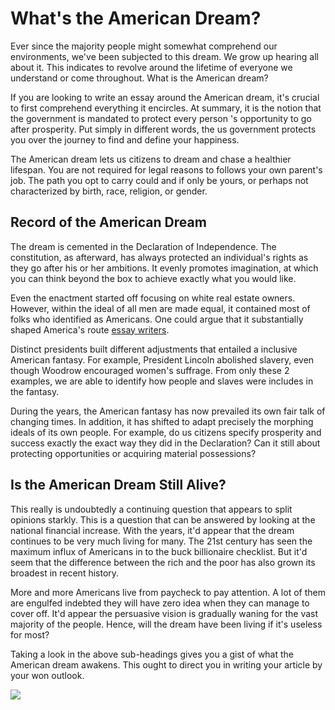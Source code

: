 <h1> What's the American Dream? </h1>
<p>Ever since the majority people might somewhat comprehend our environments, we've been subjected to this dream. We grow up hearing all about it. This indicates to revolve around the lifetime of everyone we understand or come throughout. What is the American dream? </p>
<p>If you are looking to write an essay around the American dream, it's crucial to first comprehend everything it encircles. At summary, it is the notion that the government is mandated to protect every person 's opportunity to go after prosperity. Put simply in different words, the us government protects you over the journey to find and define your happiness. </p>
<p>The American dream lets us citizens to dream and chase a healthier lifespan. You are not required for legal reasons to follows your own parent's job. The path you opt to carry could and if only be yours, or perhaps not characterized by birth, race, religion, or gender. </p>
<h2> Record of the American Dream</h2>
<p>The dream is cemented in the Declaration of Independence. The constitution, as afterward, has always protected an individual's rights as they go after his or her ambitions. It evenly promotes imagination, at which you can think beyond the box to achieve exactly what you would like. </p>
<p>Even the enactment started off focusing on white real estate owners. However, within the ideal of all men are made equal, it contained most of folks who identified as Americans. One could argue that it substantially shaped America's route <a href="https://essaywriter.org/">essay writers</a>. </p>
<p>Distinct presidents built different adjustments that entailed a inclusive American fantasy. For example, President Lincoln abolished slavery, even though Woodrow encouraged women's suffrage. From only these 2 examples, we are able to identify how people and slaves were includes in the fantasy. </p>
<p>During the years, the American fantasy has now prevailed its own fair talk of changing times. In addition, it has shifted to adapt precisely the morphing ideals of its own people. For example, do us citizens specify prosperity and success exactly the exact way they did in the Declaration? Can it still about protecting opportunities or acquiring material possessions? </p>
<h2> Is the American Dream Still Alive? </h2>
<p>This really is undoubtedly a continuing question that appears to split opinions starkly. This is a question that can be answered by looking at the national financial increase. With the years, it'd appear that the dream continues to be very much living for many. The 21st century has seen the maximum influx of Americans in to the buck billionaire checklist. But it'd seem that the difference between the rich and the poor has also grown its broadest in recent history. </p>
<p>More and more Americans live from paycheck to pay attention. A lot of them are engulfed indebted they will have zero idea when they can manage to cover off. It'd appear the persuasive vision is gradually waning for the vast majority of the people. Hence, will the dream have been living if it's useless for most? </p>
<p>Taking a look in the above sub-headings gives you a gist of what the American dream awakens. This ought to direct you in writing your article by your won outlook. </p>
<img class="featurable" style="max-height:300px;max-width:400px;" itemprop="image" src="https://images.collegexpress.com/article/how-write-great-admission-essay.jpg"/><br><br>
